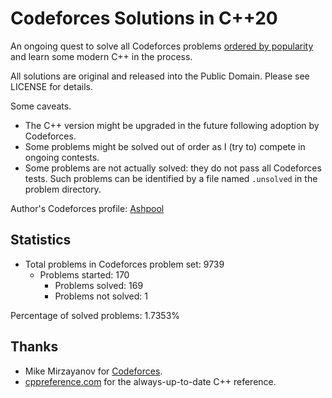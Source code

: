 # Codeforces Solutions in C++20

An ongoing quest to solve all Codeforces problems [ordered by popularity](https://codeforces.com/problemset?order=BY_SOLVED_DESC&locale=en) and learn some modern C++ in the process.

All solutions are original and released into the Public Domain. Please see LICENSE for details.

Some caveats.
* The C++ version might be upgraded in the future following adoption by Codeforces.
* Some problems might be solved out of order as I (try to) compete in ongoing contests.
* Some problems are not actually solved: they do not pass all Codeforces tests. Such problems can be identified by a file named `.unsolved` in the problem directory.

Author's Codeforces profile: [Ashpool](https://codeforces.com/profile/Ashpool)

## Statistics

* Total problems in Codeforces problem set: 9739
    * Problems started: 170
        * Problems solved: 169
        * Problems not solved: 1

Percentage of solved problems: 1.7353%

## Thanks

* Mike Mirzayanov for [Codeforces](https://codeforces.com/).
* [cppreference.com](https://en.cppreference.com) for the always-up-to-date C++ reference.